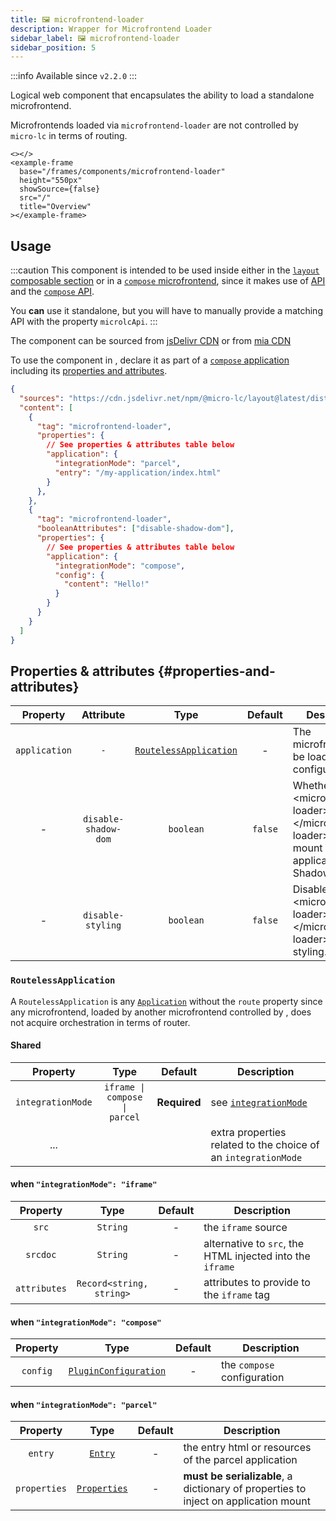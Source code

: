 ```yaml
---
title: 🖼 microfrontend-loader
description: Wrapper for Microfrontend Loader
sidebar_label: 🖼 microfrontend-loader
sidebar_position: 5
---
```


:::info
Available since `v2.2.0`
:::

Logical web component that encapsulates the ability to load a standalone
microfrontend.

Microfrontends loaded via `microfrontend-loader` are not controlled by
`micro-lc` in terms of routing.

```mdx-code-block
<></>
<example-frame
  base="/frames/components/microfrontend-loader"
  height="550px"
  showSource={false}
  src="/"
  title="Overview"
></example-frame>
```

## Usage

:::caution
This component is intended to be used inside <micro-lc></micro-lc> either in the 
[`layout` composable section](../../docs/guides/layout.md) or in a 
[`compose` microfrontend](../../docs/guides/applications/compose.md), 
since it makes use of <micro-lc></micro-lc> [API](../../api/micro-lc-api) and
the [`compose` API](../../api/composer-api.md).

You **can** use it standalone, but you will have to manually provide a matching API with the property `microlcApi`.
:::

The component can be sourced from
[jsDelivr CDN](https://cdn.jsdelivr.net/npm/@micro-lc/orchestrator@latest/dist/microfrontend-loader.js) or from 
[mia CDN](https://cdn.mia-platform.eu/micro-lc/orchestrator/2.2.0/dist/microfrontend-loader.js)

To use the component in <micro-lc></micro-lc>, declare it as part of a [`compose` application](../../docs/guides/applications/compose.md) 
including its [properties and attributes](#properties-and-attributes). 

```json title=my-compose-application.config.json
{
  "sources": "https://cdn.jsdelivr.net/npm/@micro-lc/layout@latest/dist/mlc-layout.js",
  "content": [
    {
      "tag": "microfrontend-loader",
      "properties": {
        // See properties & attributes table below
        "application": {
          "integrationMode": "parcel",
          "entry": "/my-application/index.html"
        }
      },
    },
    {
      "tag": "microfrontend-loader",
      "booleanAttributes": ["disable-shadow-dom"],
      "properties": {
        // See properties & attributes table below
        "application": {
          "integrationMode": "compose",
          "config": {
            "content": "Hello!"
          }
        }
      }
    }
  ]
}
```

## Properties & attributes {#properties-and-attributes}

|  Property   | Attribute |                             Type                              |     Default      | Description                              |
|:-----------:|:---------:|:-------------------------------------------------------------:|:----------------:|------------------------------------------|
|   `application`    |  `-`   | <code><a href="#routelessapplication">RoutelessApplication</a></code>        |   -   | The microfrontend to be loaded configuration                       |
|      -      | `disable-shadow-dom` |                  <code>boolean</code>                   |                                 `false`                                 | Whether &#60;microfrontend-loader&#62;&#60;/microfrontend-loader&#62; should mount its application in Shadow DOM.                    |
|      -      |  `disable-styling`   |                  <code>boolean</code>                   |                                 `false`                                 | Disable &#60;microfrontend-loader&#62;&#60;/microfrontend-loader&#62; preset styling. |

<h3 id="routelessapplication"><code>RoutelessApplication</code></h3>

A `RoutelessApplication` is any [`Application`](../../docs/guides/applications/index.md) without the
`route` property since any microfrontend, loaded by another microfrontend controlled by <micro-lc></micro-lc>,
does not acquire orchestration in terms of router.

#### Shared

| Property | Type | Default | Description |
|:--------:|:----:|:-------:|-------------|
| `integrationMode` | <code>iframe &#124; compose &#124; parcel</code> | **Required** | see [`integrationMode`](../../docs/guides/applications/index.md) |
| ... ||| extra properties related to the choice of an `integrationMode` |

#### when `"integrationMode": "iframe"`

| Property | Type | Default | Description |
|:--------:|:----:|:-------:|-------------|
| `src` | <code>String</code> | - | the `iframe` source |
| `srcdoc` | <code>String</code> | - | alternative to `src`, the HTML injected into the `iframe` |
| `attributes` | <code>Record<string, string></code> | - | attributes to provide to the `iframe` tag |

#### when `"integrationMode": "compose"`

| Property | Type | Default | Description |
|:--------:|:----:|:-------:|-------------|
| `config` | <code><a href="/docs/guides/applications/compose#plugin-configuration">PluginConfiguration</a></code> | - | the `compose` configuration |

#### when `"integrationMode": "parcel"`

| Property | Type | Default | Description |
|:--------:|:----:|:-------:|-------------|
| `entry` | <code><a href="/docs/guides/applications/parcels#usage">Entry</a></code> | - | the entry html or resources of the parcel application |
| `properties` | <code><a href="/docs/guides/applications/parcels#usage">Properties</a></code> | - | **must be serializable**, a dictionary of properties to inject on application mount |
